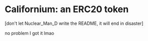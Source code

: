 # Californium: an ERC20 token

[don't let Nuclear_Man_D write the README, it will end in disaster]

no problem I got it lmao